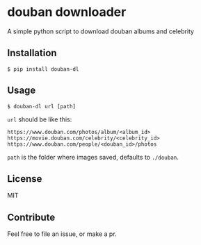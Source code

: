 douban downloader
=======================

A simple python script to download douban albums and celebrity


Installation
------------

    $ pip install douban-dl


Usage
-----

    $ douban-dl url [path]

`url` should be like this:

    https://www.douban.com/photos/album/<album_id>
    https://movie.douban.com/celebrity/<celebrity_id>
    https://www.douban.com/people/<douban_id>/photos

`path` is the folder where images saved, defaults to `./douban`.

License
-------

MIT


Contribute
----------

Feel free to file an issue, or make a pr.
